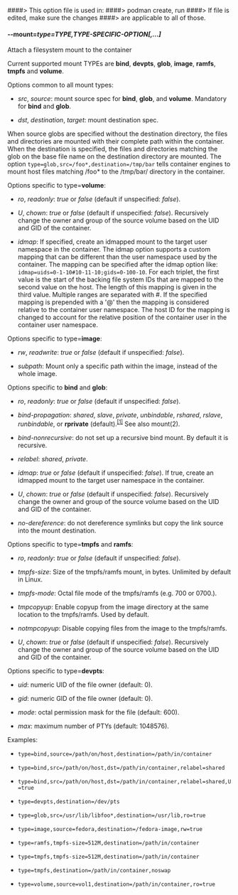####> This option file is used in:
####>   podman create, run
####> If file is edited, make sure the changes
####> are applicable to all of those.
#### **--mount**=*type=TYPE,TYPE-SPECIFIC-OPTION[,...]*

Attach a filesystem mount to the container

Current supported mount TYPEs are **bind**, **devpts**, **glob**, **image**, **ramfs**, **tmpfs** and **volume**.

Options common to all mount types:

- *src*, *source*: mount source spec for **bind**, **glob**, and **volume**.
  Mandatory for **bind** and **glob**.

- *dst*, *destination*, *target*: mount destination spec.

When source globs are specified without the destination directory,
the files and directories are mounted with their complete path
within the container. When the destination is specified, the
files and directories matching the glob on the base file name
on the destination directory are mounted. The option
`type=glob,src=/foo*,destination=/tmp/bar` tells container engines
to mount host files matching /foo* to the /tmp/bar/
directory in the container.

Options specific to type=**volume**:

- *ro*, *readonly*: *true* or *false* (default if unspecified: *false*).

- *U*, *chown*: *true* or *false* (default if unspecified: *false*). Recursively change the owner and group of the source volume based on the UID and GID of the container.

- *idmap*: If specified, create an idmapped mount to the target user namespace in the container.
  The idmap option supports a custom mapping that can be different than the user namespace used by the container.
  The mapping can be specified after the idmap option like: `idmap=uids=0-1-10#10-11-10;gids=0-100-10`.  For each triplet, the first value is the
  start of the backing file system IDs that are mapped to the second value on the host.  The length of this mapping is given in the third value.
  Multiple ranges are separated with #.  If the specified mapping is prepended with a '@' then the mapping is considered relative to the container
  user namespace. The host ID for the mapping is changed to account for the relative position of the container user in the container user namespace.

Options specific to type=**image**:

- *rw*, *readwrite*: *true* or *false* (default if unspecified: *false*).

- *subpath*: Mount only a specific path within the image, instead of the whole image.

Options specific to **bind** and **glob**:

- *ro*, *readonly*: *true* or *false* (default if unspecified: *false*).

- *bind-propagation*: *shared*, *slave*, *private*, *unbindable*, *rshared*, *rslave*, *runbindable*, or **rprivate** (default).<sup>[[1]](#Footnote1)</sup> See also mount(2).

- *bind-nonrecursive*: do not set up a recursive bind mount. By default it is recursive.

- *relabel*: *shared*, *private*.

- *idmap*: *true* or *false* (default if unspecified: *false*).  If true, create an idmapped mount to the target user namespace in the container.

- *U*, *chown*: *true* or *false* (default if unspecified: *false*). Recursively change the owner and group of the source volume based on the UID and GID of the container.

- *no-dereference*: do not dereference symlinks but copy the link source into the mount destination.

Options specific to type=**tmpfs** and **ramfs**:

- *ro*, *readonly*: *true* or *false* (default if unspecified: *false*).

- *tmpfs-size*: Size of the tmpfs/ramfs mount, in bytes. Unlimited by default in Linux.

- *tmpfs-mode*: Octal file mode of the tmpfs/ramfs (e.g. 700 or 0700.).

- *tmpcopyup*: Enable copyup from the image directory at the same location to the tmpfs/ramfs. Used by default.

- *notmpcopyup*: Disable copying files from the image to the tmpfs/ramfs.

- *U*, *chown*: *true* or *false* (default if unspecified: *false*). Recursively change the owner and group of the source volume based on the UID and GID of the container.

Options specific to type=**devpts**:

- *uid*: numeric UID of the file owner (default: 0).

- *gid*: numeric GID of the file owner (default: 0).

- *mode*: octal permission mask for the file (default: 600).

- *max*: maximum number of PTYs (default: 1048576).

Examples:

- `type=bind,source=/path/on/host,destination=/path/in/container`

- `type=bind,src=/path/on/host,dst=/path/in/container,relabel=shared`

- `type=bind,src=/path/on/host,dst=/path/in/container,relabel=shared,U=true`

- `type=devpts,destination=/dev/pts`

- `type=glob,src=/usr/lib/libfoo*,destination=/usr/lib,ro=true`

- `type=image,source=fedora,destination=/fedora-image,rw=true`

- `type=ramfs,tmpfs-size=512M,destination=/path/in/container`

- `type=tmpfs,tmpfs-size=512M,destination=/path/in/container`

- `type=tmpfs,destination=/path/in/container,noswap`

- `type=volume,source=vol1,destination=/path/in/container,ro=true`
